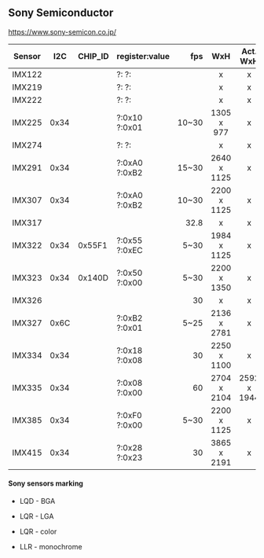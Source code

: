 Sony Semiconductor
------------------
https://www.sony-semicon.co.jp/

| Sensor | I2C  | CHIP_ID | register:value |   fps |     WxH     |  Act. WxH   |   Size |   µm | Shutter | V/lux.s | SNR | DR | Technology | References                                                                                                                                                                                                                                                                                     |
|--------|------|---------|----------------|------:|:-----------:|:-----------:|-------:|-----:|---------|--------:|-----|----|------------|------------------------------------------------------------------------------------------------------------------------------------------------------------------------------------------------------------------------------------------------------------------------------------------------|
| IMX122 |      |         | ?:     ?:      |       |      x      |      x      |        |      |         |         |     |    |            |                                                                                                                                                                                                                                                                                                |
| IMX219 |      |         | ?:     ?:      |       |      x      |      x      |        |      |         |         |     |    |            |                                                                                                                                                                                                                                                                                                |
| IMX222 |      |         | ?:     ?:      |       |      x      |      x      |        |      |         |         |     |    |            |                                                                                                                                                                                                                                                                                                |
| IMX225 | 0x34 |         | ?:0x10 ?:0x01  | 10~30 | 1305 x 977  |      x      |        |      |         |         |     |    |            | [T20](https://github.com/themactep/openingenic/blob/master/kernel/sensors/t20/imx225/imx225.c)                                                                                                                                                                                                 |
| IMX274 |      |         | ?:     ?:      |       |      x      |      x      |        |      |         |         |     |    |            |                                                                                                                                                                                                                                                                                                |
| IMX291 | 0x34 |         | ?:0xA0 ?:0xB2  | 15~30 | 2640 x 1125 |      x      |        |      |         |         |     |    |            | [T20](https://github.com/themactep/openingenic/blob/master/kernel/sensors/t20/imx291/imx291.c), [T30](https://github.com/themactep/openingenic/blob/master/kernel/sensors/t30/imx291/imx291.c)                                                                                                 |
| IMX307 | 0x34 |         | ?:0xA0 ?:0xB2  | 10~30 | 2200 x 1125 |      x      |        |      |         |         |     |    |            | [T30](https://github.com/themactep/openingenic/blob/master/kernel/sensors/t30/imx307/imx307.c), [T31](https://github.com/themactep/openingenic/blob/master/kernel/sensors/t31/imx307/imx307.c), [T40](https://github.com/themactep/openingenic/blob/master/kernel/sensors/t40/imx307/imx307.c) |
| IMX317 |      |         |                |  32.8 |      x      |      x      | 1/2.5" | 1.62 |         |         |     |    |            |                                                                                                                                                                                                                                                                                                |
| IMX322 | 0x34 | 0x55F1  | ?:0x55 ?:0xEC  |  5~30 | 1984 x 1125 |      x      |        |      |         |         |     |    |            | [T20](https://github.com/themactep/openingenic/blob/master/kernel/sensors/t20/imx322/imx322.c)                                                                                                                                                                                                 |
| IMX323 | 0x34 | 0x140D  | ?:0x50 ?:0x00  |  5~30 | 2200 x 1350 |      x      |        |      |         |         |     |    |            | [T20](https://github.com/themactep/openingenic/blob/master/kernel/sensors/t20/imx323/imx323.c), [T30](https://github.com/themactep/openingenic/blob/master/kernel/sensors/t30/imx323/imx323.c)                                                                                                 |
| IMX326 |      |         |                |    30 |      x      |      x      | 1/2.9" | 1.62 |         |         |     |    |            |                                                                                                                                                                                                                                                                                                |
| IMX327 | 0x6C |         | ?:0xB2 ?:0x01  |  5~25 | 2136 x 2781 |      x      |        |      |         |         |     |    |            | [T30](https://github.com/themactep/openingenic/blob/master/kernel/sensors/t30/imx327/imx327.c)                                                                                                                                                                                                 |
| IMX334 | 0x34 |         | ?:0x18 ?:0x08  |    30 | 2250 x 1100 |      x      |        |      |         |         |     |    |            | [T40](https://github.com/themactep/openingenic/blob/master/kernel/sensors/t40/imx334/imx334.c)                                                                                                                                                                                                 |
| IMX335 | 0x34 |         | ?:0x08 ?:0x00  |    60 | 2704 x 2104 | 2592 x 1944 | 1/2.8" | 2.00 | Rolling |         |     |    | CSP BGA-88 | [T30](https://github.com/themactep/openingenic/blob/master/kernel/sensors/t30/imx335/imx335.c), [T40](https://github.com/themactep/openingenic/blob/master/kernel/sensors/t40/imx335/imx335.c)                                                                                                 |
| IMX385 | 0x34 |         | ?:0xF0 ?:0x00  |  5~30 | 2200 x 1125 |      x      |        |      |         |         |     |    |            | [T30](https://github.com/themactep/openingenic/blob/master/kernel/sensors/t30/imx385/imx385.c)                                                                                                                                                                                                 |
| IMX415 | 0x34 |         | ?:0x28 ?:0x23  |    30 | 3865 x 2191 |      x      |        |      |         |         |     |    |            | [T40](https://github.com/themactep/openingenic/blob/master/kernel/sensors/t40/imx415/imx415.c)                                                                                                                                                                                                 | 

#### Sony sensors marking

- LQD - BGA
- LQR - LGA

- LQR - color
- LLR - monochrome
